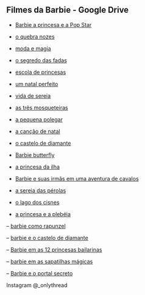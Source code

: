 ## Filmes da Barbie - Google Drive

- [Barbie a princesa e a Pop Star](https://drive.google.com/file/d/16ftRT_OWP-kc4IYG1ogBnEdvWy9n5IIg/view?usp=drivesdk)

- [o quebra nozes](https://drive.google.com/file/d/1KDSMCM9RQlUsuCY_KnjeDTbwCUUOkRnx/view?usp=drivesdk)

- [moda e magia](https://drive.google.com/file/d/1fX4lpIU87UOIaPTwMAfKVSdfl1UE1G-t/view?usp=drivesdk)

- [o segredo das fadas](https://drive.google.com/file/d/1Y57SJin7GnQRml9ny5Zj2YAQH5Ct7dre/view?usp=drivesdk)

- [escola de princesas](https://drive.google.com/file/d/1NGaJ5T5sbmLqM7MJVic5LMED7JdGKlBq/view?usp=drivesdk)

- [um natal perfeito](https://drive.google.com/file/d/1UKabZAmK4VdwSfTLC0knEdn_zf2g-zJl/view?usp=drivesdk)

- [vida de sereia](https://drive.google.com/file/d/1xkyCZyorn1Tpj6NYQ9dqim3_AFHQb5yl/view?usp=drivesdk)

- [as três mosqueteiras](https://drive.google.com/file/d/17mmUdTL7RfS7PnSZURrpX7zJF4FR2eSt/view?usp=drivesdk)

- [a pequena polegar](https://drive.google.com/file/d/16R2mx73DGC-N62rqJbp22WA2dbbEmNtJ/view?usp=drivesdk)

- [a canção de natal](https://drive.google.com/file/d/1tHFWWHZeEc3--i99fSfZ-OkzsA4ocpoE/view?usp=drivesdk)

- [o castelo de diamante](https://drive.google.com/file/d/1nbayodS7b72GY-5Elx44M4zY9pMAczXq/view?usp=drivesdk)

- [Barbie butterfly](https://drive.google.com/file/d/1KRGOCqNT1PbMU5LzwQlm8V9kPq3mC-Be/view?usp=drivesdk)

- [a princesa da ilha](https://drive.google.com/file/d/1b0SFiJai-SJndiIru2bSJN0Fy2Fvp-Dx/view?usp=drivesdk)

- [Barbie e suas irmãs em uma aventura de cavalos](https://drive.google.com/file/d/1ffl2yJnUgVa9-XoXDAA9Cu2VaS4ZsNDr/view?usp=drivesdk)

- [a sereia das pérolas](https://drive.google.com/file/d/197u9I87TA5hAbHK2JA33BoVSNjqmbp8L/view?usp=drivesdk)

- [o lago dos cisnes](https://drive.google.com/file/d/1JDnwfh65qgUXsPdK0C-da0VZ7J8OISCt/view?usp=drivesdk)

- [a princesa e a plebéia](https://drive.google.com/file/d/1YhILAbE0mOh7gkz0sZAc3H-KBUF7W5yn/view?usp=drivesdk)

– [barbie como rapunzel](https://drive.google.com/file/d/1jxW_ILTFqClqW6dr-9h4OtEguWrqhH1z/view?usp=drivesdk)

– [barbie e o castelo de diamante](https://drive.google.com/file/d/1nbayodS7b72GY-5Elx44M4zY9pMAczXq/view?usp=drivesdk)

– [Barbie em as 12 princesas bailarinas](https://drive.google.com/file/d/1n-0iwsyrbCCQ1h4E74EBEthIGtnVM3oB/view?usp=drivesdk)

– [barbie em as sapatilhas mágicas](https://drive.google.com/file/d/19iBNs7lv5N-0DSJlQjEPUIn1dWfP3PsT/view?usp=drivesdk)

– [Barbie e o portal secreto](https://drive.google.com/file/d/1AuFoboSyIRuhNYox8C44jX5VOO93fFXm/view?usp=drivesdk)

Instagram @_onlythread

